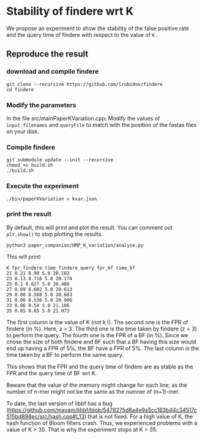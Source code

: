 # Stability of findere wrt K

We propose an experiment to show the stability of the false positive rate and the query time of findere with respect to the value of `K` .

## Reproduce the result

### download and compile findere

```
git clone --recursive https://github.com/lrobidou/findere
cd findere
```
### Modify the parameters
In the file src/mainPaperKVariation.cpp: 
Modify the values of `input_filenames` and `queryFile` to match with the position of the fastas files on your disk. 

### Compile findere
```
git submodule update --init --recursive
chmod +x build.sh
./build.sh
```

### Execute the experiment
```
./bin/paperKVariation > kvar.json
```

### print the result
By default, this will print and plot the result. You can comment out `plt.show()` to stop plotting the results.
```
python3 paper_companion/HMP_K_variation/analyse.py
```

This will print:
```
K fpr_findere time_findere_query fpr_bf time_bf
21 0.21 8.99 5.0 20.183
23 0.13 8.716 5.0 20.174
25 0.1 8.627 5.0 20.486
27 0.09 8.682 5.0 20.613
29 0.08 8.588 5.0 20.603
31 0.06 8.536 5.0 20.906
33 0.06 8.54 5.0 21.186
35 0.05 8.65 5.0 21.073
```

The first column is the value of K (not k !). 
The second one is the FPR of findere (in %). Here, z = 3. 
The third one is the time taken by findere (z = 3) to perform the query.
The fourth one is the FPR of a BF (in %). Since we chose the size of both findere and BF such that a BF having this size would end up having a FPR of 5%, the BF have a FPR of 5%. 
The last column is the time taken by a BF to perform the same query.

This shows that the FPR and the query time of findere are as stable as the FPR and the query time of BF wrt K. 

Beware that the value of the memory might change for each line, as the number of n-mer might not be the same as the numner of (n+1)-mer.

To date, the last version of libbf has a bug (https://github.com/mavam/libbf/blob/5478275d8a4e9a5cc163b44c34517c515bd898ec/src/hash.cpp#L13) that is not fixed. For a high value of K, the hash function of Bloom filters crash. Thus, we experienced problems with a value of K > 35. That is why the experiment stops at K = 35.